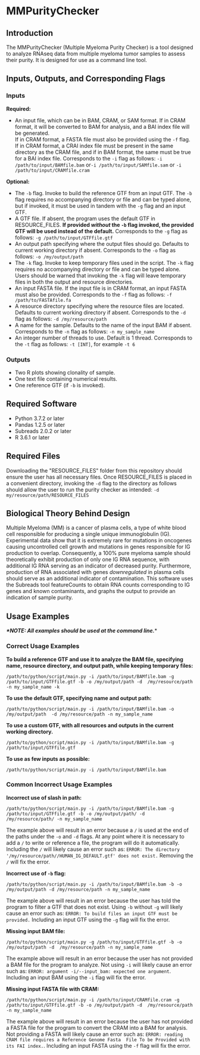 # MMPurityChecker

## Introduction

The MMPurityChecker (Multiple Myeloma Purity Checker) is a tool designed to analyze RNAseq data from multiple myeloma 
tumor samples to assess their purity. It is designed for use as a command line tool.

## Inputs, Outputs, and Corresponding Flags

 ### Inputs
  
  **Required:**
  
   - An input file, which can be in BAM, CRAM, or SAM format. If in CRAM format, it will be converted to BAM for 
     analysis, and a BAI index file will be generated. \
     If in CRAM format, a FASTA file must also be provided using the `-f` flag. \
     If in CRAM format, a CRAI index file must be present in the 
     same directory as the CRAM file, and if in BAM format, the same must be true for a BAI index file. 
     Corresponds to the `-i` flag as follows:
     `-i /path/to/input/BAMfile.bam` or`-i /path/to/input/SAMfile.sam` or `-i /path/to/input/CRAMfile.cram`

  **Optional:**
   - The `-b` flag. Invoke to build the reference GTF from an input GTF. The `-b` flag requires no accompanying
     directory or file and can be typed alone, but if invoked, it must be used in tandem with the `-g` flag and an input GTF.  
   - A GTF file. If absent, the program uses the default GTF in RESOURCE_FILES. **If provided _without_ the `-b` 
     flag invoked, the provided GTF will be used instead of the default.** Corresponds to the `-g` flag as 
     follows: `-g /path/to/input/GTFfile.gtf`
   - An output path specifying where the output files should go. Defaults to current working directory if absent.
     Corresponds to the `-o` flag as follows: `-o /my/output/path`
   - The `-k` flag. Invoke to keep temporary files used in the script. The `-k` flag requires no accompanying
     directory or file and can be typed alone. Users should be warned that invoking the  `-k` flag will leave temporary
     files in both the output and resource directories.
   - An input FASTA file. If the input file is in CRAM format, an input FASTA must also be provided. Corresponds 
     to the `-f` flag as follows: `-f /path/to/FASTAfile.fa`  
   - A resource directory specifying where the resource files are located. Defaults to current working directory if absent.
     Corresponds to the `-d` flag as follows: `-d /my/resource/path`
   - A name for the sample. Defaults to the name of the input BAM if absent. 
     Corresponds to the `-n` flag as follows: `-n my_sample_name`
   - An integer number of threads to use. Default is 1 thread. Corresponds to the `-t` flag as follows:
     `-t [INT]`, for example `-t 6`
   

### Outputs

- Two R plots showing clonality of sample.
- One text file containing numerical results.
- One reference GTF (if `-b` is invoked).

## Required Software

- Python 3.7.2 or later
- Pandas 1.2.5 or later
- Subreads 2.0.2 or later
- R 3.6.1 or later

## Required Files
Downloading the "RESOURCE_FILES" folder from this repository should ensure the user has all 
necessary files. Once RESOURCE_FILES is placed in a convenient directory, invoking the `-d` 
flag to the directory as follows should allow the user to run the purity checker as intended:
`-d my/resource/path/RESOURCE_FILES`


## Biological Theory Behind Design

Multiple Myeloma (MM) is a cancer of plasma cells, a type of white blood
cell responsible for producing a single unique immunoglobulin (IG). 
Experimental data show that it is extremely rare for mutations in oncogenes 
causing uncontrolled cell growth and mutations in genes responsible for IG 
production to overlap. Consequently, a 100% pure myeloma sample should 
theoretically exhibit production of only one IG RNA sequence, with additional 
IG RNA serving as an indicator of decreased purity. Furthermore, production 
of RNA associated with genes *downregulated* in plasma cells should serve as 
an additional indicator of contamination. This software uses the Subreads 
tool featureCounts to obtain RNA counts corresponding to IG genes and known 
contaminants, and graphs the output to provide an indication of sample purity.

## Usage Examples

***\*NOTE: All examples should be used at the command line.****

### Correct Usage Examples

**To build a reference GTF and use it to analyze the BAM file, specifying 
name, resource directory, and output path, while keeping temporary files:**

`/path/to/python/script/main.py -i /path/to/input/BAMfile.bam -g /path/to/input/GTFfile.gtf -b -o /my/output/path -d 
/my/resource/path -n my_sample_name -k`

**To use the default GTF, specifying name and output path:**

`/path/to/python/script/main.py -i /path/to/input/BAMfile.bam -o /my/output/path 
-d /my/resource/path -n my_sample_name`

**To use a custom GTF, with all resources and outputs in the current 
working directory.**

`/path/to/python/script/main.py -i /path/to/input/BAMfile.bam -g /path/to/input/GTFfile.gtf`

**To use as few inputs as possible:**

`/path/to/python/script/main.py -i /path/to/input/BAMfile.bam`

### Common Incorrect Usage Examples

**Incorrect use of slash in path:**

`/path/to/python/script/main.py -i /path/to/input/BAMfile.bam -g /path/to/input/GTFfile.gtf -b -o /my/output/path/ -d 
/my/resource/path/ -n my_sample_name`

The example above will result in an error because a `/` is used at the end of the paths under the `-o` and `-d` flags.
At any point where it is necessary to add a `/` to write or reference a file, the program will do it automatically.
Including the `/` will likely cause an error such as: `ERROR: The directory '/my/resource/path//HUMAN_IG_DEFAULT.gtf' does not exist.`
Removing the `/` will fix the error.

**Incorrect use of `-b` flag:**

`/path/to/python/script/main.py -i /path/to/input/BAMfile.bam -b -o /my/output/path -d /my/resource/path -n my_sample_name`

The example above will result in an error because the user has told the program to filter a GTF that does not exist.
Using `-b` without `-g` will likely cause an error such as: `ERROR: To build files an input GTF must be provided.` Including
an input GTF using the `-g` flag will fix the error.

**Missing input BAM file:**

`/path/to/python/script/main.py -g /path/to/input/GTFfile.gtf -b -o /my/output/path -d 
/my/resource/path -n my_sample_name`

The example above will result in an error because the user has not provided a BAM file for the program to analyze.
Not using `-i` will likely cause an error such as: `ERROR: argument -i/--input_bam: expected one argument`. Including
an input BAM using the `-i` flag will fix the error.

**Missing input FASTA file with CRAM:**

`/path/to/python/script/main.py -i /path/to/input/CRAMfile.cram -g /path/to/input/GTFfile.gtf -b -o /my/output/path -d 
/my/resource/path -n my_sample_name`

The example above will result in an error because the user has not provided a FASTA file for the program to convert
the CRAM into a BAM for analysis.
Not providing a FASTA will likely cause an error such as: `ERROR: reading CRAM file requires a Reference Genome Fasta 
File To be Provided with its FAI index.`. Including an input FASTA using the `-f` flag will fix the error.